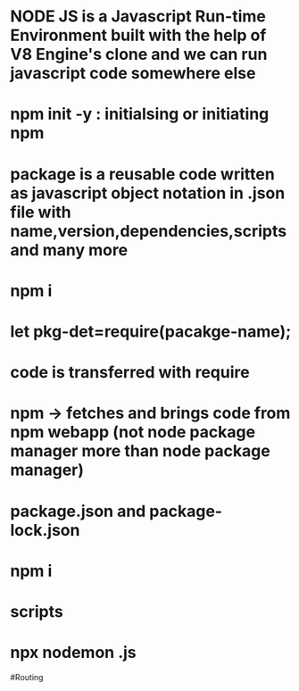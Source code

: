 # NODE JS is a Javascript Run-time Environment built with the help of V8 Engine's clone and we can run javascript code somewhere else  


# npm init -y : initialsing or initiating  npm  

# package is a reusable code written as javascript object notation  in .json file with name,version,dependencies,scripts and many more


# npm i <package-name>

# let pkg-det=require(pacakge-name);





# code is transferred with require




# npm -> fetches and brings code from npm webapp (not node package manager more than node package manager)





# package.json and package-lock.json





# npm i



# scripts


# npx nodemon <appfilename>.js

#Routing